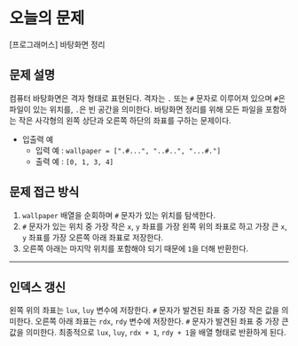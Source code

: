 
# 오늘의 문제
[프로그래머스] 바탕화면 정리 

## 문제 설명
컴퓨터 바탕화면은 격자 형태로 표현된다. 격자는 `.` 또는 `#` 문자로 이루어져 있으며 `#`은 파일이 있는 위치를, `.`은 빈 공간을 의미한다.
바탕화면 정리를 위해 모든 파일을 포함하는 작은 사각형의 왼쪽 상단과 오른쪽 하단의 좌표를 구하는 문제이다. 
- 입출력 예 
  - 입력 예 : `wallpaper = [".#...", "..#..", "...#."]`
  - 출력 예 : `[0, 1, 3, 4]`
    
## 문제 접근 방식 
1. `wallpaper` 배열을 순회하며 `#` 문자가 있는 위치를 탐색한다.
2. `#` 문자가 있는 위치 중 가장 작은 `x`, `y` 좌표를 가장 왼쪽 위의 좌표로 하고 가장 큰 `x`, `y` 좌표를 가장 오른쪽 아래 좌표로 저장한다. 
3. 오른쪽 아래는 마지막 위치를 포함해야 되기 때문에 `1`을 더해 반환한다. 

---

## 인덱스 갱신 
왼쪽 위의 좌표는 `lux`, `luy` 변수에 저장한다. `#` 문자가 발견된 좌표 중 가장 작은 값을 의미한다. 
오른쪽 아래 좌표는 `rdx`, `rdy` 변수에 저장한다. `#` 문자가 발견된 좌표 중 가장 큰 값을 의미한다. 
최종적으로 `lux`, `luy`, `rdx + 1`, `rdy + 1`을 배열 형태로 반환하게 된다. 




  
